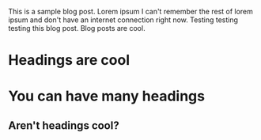 <!-- ---
title: 'Blog Post number 2'
date: 2013-08-14
permalink: /posts/2013/08/blog-post-2/
tags:
  - cool posts
  - category1
  - category2
--- -->

This is a sample blog post. Lorem ipsum I can't remember the rest of lorem ipsum and don't have an internet connection right now. Testing testing testing this blog post. Blog posts are cool.

Headings are cool
======

You can have many headings
======

Aren't headings cool?
------